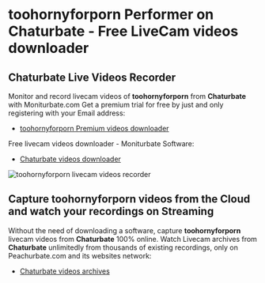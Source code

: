 # toohornyforporn Performer on Chaturbate - Free LiveCam videos downloader

## Chaturbate Live Videos Recorder

Monitor and record livecam videos of **toohornyforporn** from **Chaturbate** with Moniturbate.com
Get a premium trial for free by just and only registering with your Email address:
* [toohornyforporn Premium videos downloader](https://moniturbate.com/request-demo-licence-key.html)

Free livecam videos downloader - Moniturbate Software:
* [Chaturbate videos downloader](https://moniturbate.com/moniturbate-download-software.html)

![toohornyforporn livecam videos recorder](https://peachurnet.com/templates/moniturbate-software.png)


## Capture toohornyforporn videos from the Cloud and watch your recordings on Streaming

Without the need of downloading a software, capture **toohornyforporn** livecam videos from **Chaturbate** 100% online.
Watch Livecam archives from **Chaturbate** unlimitedly from thousands of existing recordings, only on Peachurbate.com and its websites network:
* [Chaturbate videos archives](https://peachurnet.com/)